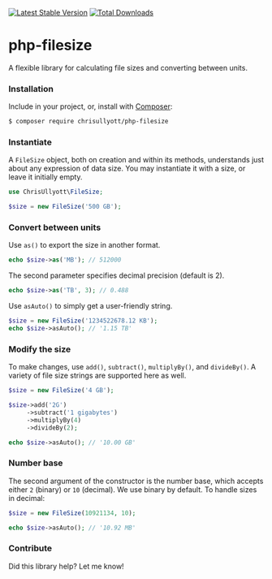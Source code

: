 [![Latest Stable Version](https://poser.pugx.org/chrisullyott/php-filesize/v/stable)](https://packagist.org/packages/chrisullyott/php-filesize)
[![Total Downloads](https://poser.pugx.org/chrisullyott/php-filesize/downloads)](https://packagist.org/packages/chrisullyott/php-filesize)

# php-filesize

A flexible library for calculating file sizes and converting between units.

### Installation

Include in your project, or, install with [Composer](https://getcomposer.org/):

```bash
$ composer require chrisullyott/php-filesize
```

### Instantiate

A `FileSize` object, both on creation and within its methods, understands just about any expression of data size. You may instantiate it with a size, or leave it initially empty.

```php
use ChrisUllyott\FileSize;

$size = new FileSize('500 GB');
```

### Convert between units

Use `as()` to export the size in another format.

```php
echo $size->as('MB'); // 512000
```

The second parameter specifies decimal precision (default is 2).

```php
echo $size->as('TB', 3); // 0.488
```

Use `asAuto()` to simply get a user-friendly string.

```php
$size = new FileSize('1234522678.12 KB');
echo $size->asAuto(); // '1.15 TB'
```

### Modify the size

To make changes, use `add()`, `subtract()`, `multiplyBy()`, and `divideBy()`. A variety of file size strings are supported here as well.

```php
$size = new FileSize('4 GB');

$size->add('2G')
     ->subtract('1 gigabytes')
     ->multiplyBy(4)
     ->divideBy(2);

echo $size->asAuto(); // '10.00 GB'
```

### Number base

The second argument of the constructor is the number base, which accepts either `2` (binary) or `10` (decimal). We use binary by default. To handle sizes in decimal:

```php
$size = new FileSize(10921134, 10);

echo $size->asAuto(); // '10.92 MB'
```

### Contribute

Did this library help? Let me know!
